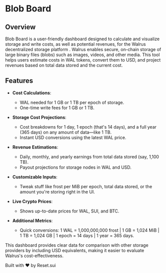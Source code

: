 # Blob Board

## Overview

Blob Board is a user-friendly dashboard designed to calculate and visualize storage and write costs, as well as potential revenues, for the Walrus decentralized storage platform . Walrus enables secure, on-chain storage of large binary files (blobs) such as images, videos, and other media. This tool helps users estimate costs in WAL tokens, convert them to USD, and project revenues based on total data stored and the current cost.

## Features

- **Cost Calculations**:
  - WAL needed for 1 GB or 1 TB per epoch of storage.
  - One-time write fees for 1 GB or 1 TB.

- **Storage Cost Projections**:
  - Cost breakdowns for 1 day, 1 epoch (that's 14 days), and a full year (365 days) on any amount of data—like 1 TB.
  - Instant USD conversions using the latest WAL price.

- **Revenue Estimations**:
  - Daily, monthly, and yearly earnings from total data stored (say, 1,100 TB).
  - Payout projections for storage nodes in WAL and USD.

- **Customizable Inputs**:
  - Tweak stuff like frost per MiB per epoch, total data stored, or the amount you're storing right in the UI.

- **Live Crypto Prices**:
  - Shows up-to-date prices for WAL, SUI, and BTC.

- **Additional Metrics**:
  - Quick conversions: 1 WAL = 1,000,000,000 frost | 1 GB = 1,024 MiB | 1 TB = 1,024 GB | 1 epoch = 14 days | 1 year = 365 days.

This dashboard provides clear data for comparison with other storage providers by including USD equivalents, making it easier to evaluate Walrus's cost-effectiveness.

Built with ❤️ by Reset.sui

